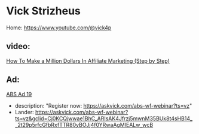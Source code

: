 # Vick Strizheus
Home: https://www.youtube.com/@vick4p

## video:
[How To Make a Million Dollars In Affiliate Marketing (Step by Step)](https://youtu.be/lJxWQRIFNec)

## Ad:
[ABS Ad 19](https://youtu.be/BCcPMqEUVTE)
- description: "Register now: https://askvick.com/abs-wf-webinar?ts=vz"
- Lander: https://askvick.com/abs-wf-webinar?ts=vz&gclid=Cj0KCQjwwae1BhC_ARIsAK4Jfrzj5mwnM35BUk8t4sHB14__2t29p5rfcGfbRxfTTR80yBOJj4f0YRwaAgMIEALw_wcB
